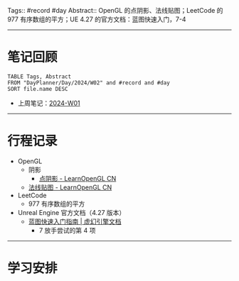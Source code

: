 Tags:: #record #day 
Abstract:: OpenGL 的点阴影、法线贴图；LeetCode 的 977 有序数组的平方；UE 4.27 的官方文档：蓝图快速入门，7-4

---
# 笔记回顾

```dataview
TABLE Tags, Abstract
FROM "DayPlanner/Day/2024/W02" and #record and #day
SORT file.name DESC
```

- 上周笔记：[2024-W01](../../../Week/2024-W01.md)

---
# 行程记录

- OpenGL
	- 阴影
		- [点阴影 - LearnOpenGL CN](https://learnopengl-cn.github.io/05%20Advanced%20Lighting/03%20Shadows/02%20Point%20Shadows/)
	- [法线贴图 - LearnOpenGL CN](https://learnopengl-cn.github.io/05%20Advanced%20Lighting/04%20Normal%20Mapping/)
- LeetCode
	- 977 有序数组的平方
- Unreal Engine 官方文档（4.27 版本）
	- [蓝图快速入门指南 | 虚幻引擎文档](https://docs.unrealengine.com/4.27/zh-CN/ProgrammingAndScripting/Blueprints/QuickStart/)
		- 7 放手尝试的第 4 项

---
# 学习安排




